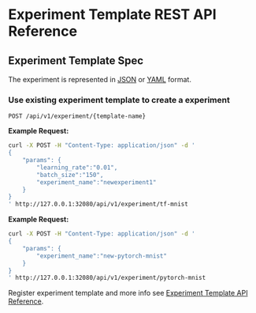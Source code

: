 <!--
Licensed to the Apache Software Foundation (ASF) under one
or more contributor license agreements.  See the NOTICE file
distributed with this work for additional information
regarding copyright ownership.  The ASF licenses this file
to you under the Apache License, Version 2.0 (the
"License"); you may not use this file except in compliance
with the License.  You may obtain a copy of the License at

  http://www.apache.org/licenses/LICENSE-2.0

Unless required by applicable law or agreed to in writing,
software distributed under the License is distributed on an
"AS IS" BASIS, WITHOUT WARRANTIES OR CONDITIONS OF ANY
KIND, either express or implied.  See the License for the
specific language governing permissions and limitations
under the License.
-->

# Experiment Template REST API Reference

## Experiment Template Spec

The experiment is represented in [JSON](https://www.json.org) or [YAML](https://yaml.org) format.

### Use existing experiment template to create a experiment

`POST /api/v1/experiment/{template-name}`

**Example Request:**

```sh
curl -X POST -H "Content-Type: application/json" -d '
{
    "params": {
        "learning_rate":"0.01",
        "batch_size":"150",
        "experiment_name":"newexperiment1"
    }
}
' http://127.0.0.1:32080/api/v1/experiment/tf-mnist
```

**Example Request:**

```sh
curl -X POST -H "Content-Type: application/json" -d '
{
    "params": {
        "experiment_name":"new-pytorch-mnist"
    }
}
' http://127.0.0.1:32080/api/v1/experiment/pytorch-mnist
```

Register experiment template and more info see [Experiment Template API Reference](api/experiment-template.md).
